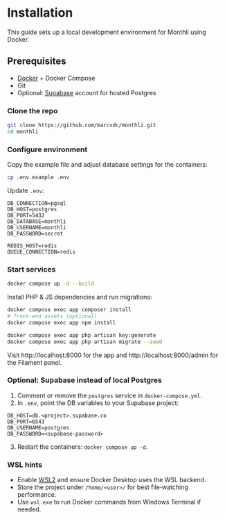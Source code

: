 # Installation

This guide sets up a local development environment for Monthli using Docker.

## Prerequisites
- [Docker](https://www.docker.com/) + Docker Compose
- Git
- Optional: [Supabase](https://supabase.com) account for hosted Postgres

### Clone the repo
```bash
git clone https://github.com/marcvdc/monthli.git
cd monthli
```

### Configure environment
Copy the example file and adjust database settings for the containers:
```bash
cp .env.example .env
```

Update `.env`:
```env
DB_CONNECTION=pgsql
DB_HOST=postgres
DB_PORT=5432
DB_DATABASE=monthli
DB_USERNAME=monthli
DB_PASSWORD=secret

REDIS_HOST=redis
QUEUE_CONNECTION=redis
```

### Start services
```bash
docker compose up -d --build
```

Install PHP & JS dependencies and run migrations:
```bash
docker compose exec app composer install
# front‑end assets (optional)
docker compose exec app npm install

docker compose exec app php artisan key:generate
docker compose exec app php artisan migrate --seed
```

Visit http://localhost:8000 for the app and http://localhost:8000/admin for the Filament panel.

### Optional: Supabase instead of local Postgres
1. Comment or remove the `postgres` service in `docker-compose.yml`.
2. In `.env`, point the DB variables to your Supabase project:
```env
DB_HOST=db.<project>.supabase.co
DB_PORT=6543
DB_USERNAME=postgres
DB_PASSWORD=<supabase-password>
```
3. Restart the containers: `docker compose up -d`.

### WSL hints
- Enable [WSL2](https://learn.microsoft.com/en-us/windows/wsl/install) and ensure Docker Desktop uses the WSL backend.
- Store the project under `/home/<user>/` for best file‑watching performance.
- Use `wsl.exe` to run Docker commands from Windows Terminal if needed.

